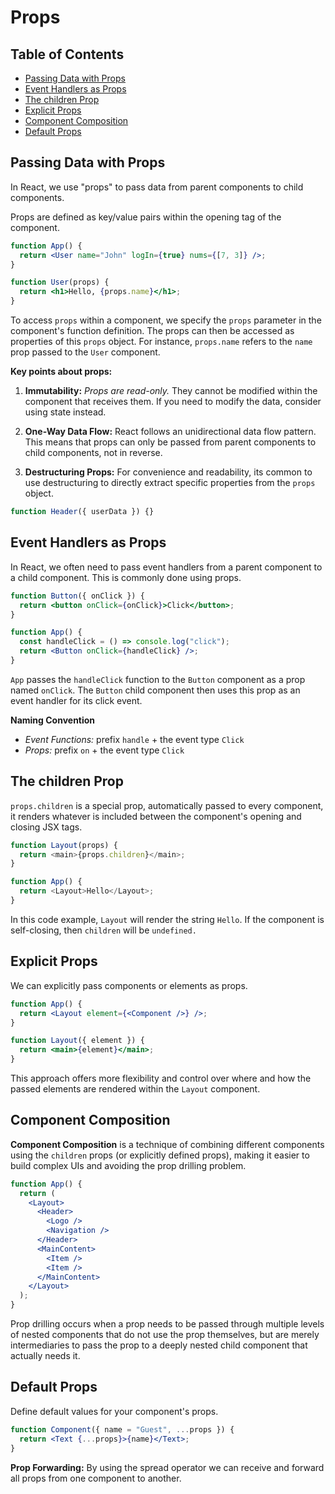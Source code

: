 # Props

## Table of Contents

- [Passing Data with Props](#passing-data-with-props)
- [Event Handlers as Props](#event-handlers-as-props)
- [The children Prop](#the-children-prop)
- [Explicit Props](#explicit-props)
- [Component Composition](#component-composition)
- [Default Props](#default-props)

## Passing Data with Props

In React, we use "props" to pass data from parent components to child components.

Props are defined as key/value pairs within the opening tag of the component.

```jsx
function App() {
  return <User name="John" logIn={true} nums={[7, 3]} />;
}

function User(props) {
  return <h1>Hello, {props.name}</h1>;
}
```

To access `props` within a component, we specify the `props` parameter in the component's function definition. The props can then be accessed as properties of this `props` object. For instance, `props.name` refers to the `name` prop passed to the `User` component.

**Key points about props:**

1. **Immutability:** _Props are read-only._ They cannot be modified within the component that receives them. If you need to modify the data, consider using state instead.

2. **One-Way Data Flow:** React follows an unidirectional data flow pattern. This means that props can only be passed from parent components to child components, not in reverse.

3. **Destructuring Props:** For convenience and readability, its common to use destructuring to directly extract specific properties from the `props` object.

```jsx
function Header({ userData }) {}
```

## Event Handlers as Props

In React, we often need to pass event handlers from a parent component to a child component. This is commonly done using props.

```jsx
function Button({ onClick }) {
  return <button onClick={onClick}>Click</button>;
}

function App() {
  const handleClick = () => console.log("click");
  return <Button onClick={handleClick} />;
}
```

`App` passes the `handleClick` function to the `Button` component as a prop named `onClick`. The `Button` child component then uses this prop as an event handler for its click event.

**Naming Convention**

- _Event Functions:_ prefix `handle` + the event type `Click`
- _Props:_ prefix `on` + the event type `Click`

## The children Prop

`props.children` is a special prop, automatically passed to every component, it renders whatever is included between the component's opening and closing JSX tags.

```js
function Layout(props) {
  return <main>{props.children}</main>;
}

function App() {
  return <Layout>Hello</Layout>;
}
```

In this code example, `Layout` will render the string `Hello`. If the component is self-closing, then `children` will be `undefined.`

## Explicit Props

We can explicitly pass components or elements as props.

```jsx
function App() {
  return <Layout element={<Component />} />;
}

function Layout({ element }) {
  return <main>{element}</main>;
}
```

This approach offers more flexibility and control over where and how the passed elements are rendered within the `Layout` component.

## Component Composition

**Component Composition** is a technique of combining different components using the `children` props (or explicitly defined props), making it easier to build complex UIs and avoiding the prop drilling problem.

```jsx
function App() {
  return (
    <Layout>
      <Header>
        <Logo />
        <Navigation />
      </Header>
      <MainContent>
        <Item />
        <Item />
      </MainContent>
    </Layout>
  );
}
```

Prop drilling occurs when a prop needs to be passed through multiple levels of nested components that do not use the prop themselves, but are merely intermediaries to pass the prop to a deeply nested child component that actually needs it.

## Default Props

Define default values for your component's props.

```jsx
function Component({ name = "Guest", ...props }) {
  return <Text {...props}>{name}</Text>;
}
```

**Prop Forwarding:** By using the spread operator we can receive and forward all props from one component to another.
